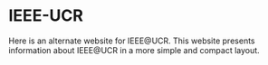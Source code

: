 # IEEE-UCR
Here is an alternate website for IEEE@UCR. This website presents information about IEEE@UCR in a more simple and compact layout.
